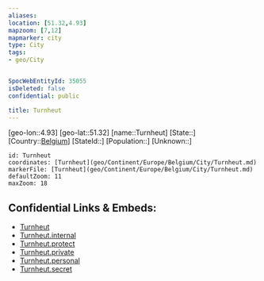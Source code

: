 ```yaml
---
aliases: 
location: [51.32,4.93]
mapzoom: [7,12] 
mapmarker: city 
type: City
tags:
- geo/City


SpocWebEntityId: 35055
isDeleted: false
confidential: public

title: Turnheut
---
```

[geo-lon::4.93]
[geo-lat::51.32]
[name::Turnheut]
[State::]
[Country::[Belgium](geo/Continent/Europe/Belgium.md)]
[StateId::]
[Population::]
[Unknown::]


```leaflet
id: Turnheut
coordinates: [Turnheut](geo/Continent/Europe/Belgium/City/Turnheut.md)
markerFile: [Turnheut](geo/Continent/Europe/Belgium/City/Turnheut.md)
defaultZoom: 11 
maxZoom: 18
```


## Confidential Links & Embeds: 
- [Turnheut](../../../../../../_public/geo/Continent/Europe/Belgium/City/Turnheut.md) 
- [Turnheut.internal](../../../../../../_internal/geo/Continent/Europe/Belgium/City/Turnheut.internal.md) 
- [Turnheut.protect](../../../../../../_protect/geo/Continent/Europe/Belgium/City/Turnheut.protect.md) 
- [Turnheut.private](../../../../../../_private/geo/Continent/Europe/Belgium/City/Turnheut.private.md) 
- [Turnheut.personal](../../../../../../_personal/geo/Continent/Europe/Belgium/City/Turnheut.personal.md) 
- [Turnheut.secret](../../../../../../_secret/geo/Continent/Europe/Belgium/City/Turnheut.secret.md) 
